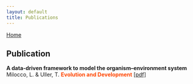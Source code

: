 ```yaml
---
layout: default
title: Publications
---
```


[Home](./)

## Publication

**A data‐driven framework to model the organism–environment system**  
Milocco, L. & Uller, T.
**<span style="color:orangered">Evolution and Development</span>**  [[pdf]](https://lisandromilocco.github.io/EvolutionandDevelopment-2023-Milocco.pdf)
